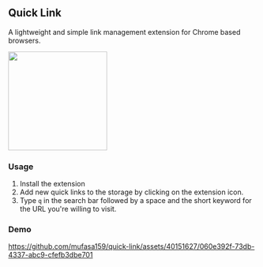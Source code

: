 ## Quick Link

A lightweight and simple link management extension for Chrome based browsers.

[<img src="https://github.com/mufasa159/quick-link/assets/40151627/10038577-5d2f-46e9-9d42-5f6dcc7f4ade" width="200" />](https://chromewebstore.google.com/detail/quick-link/napbhpnpfhkeaemdbclbncchalbialkc?hl=en&authuser=0)

### Usage

1. Install the extension
2. Add new quick links to the storage by clicking on the extension icon.
3. Type `q` in the search bar followed by a space and the short keyword for the URL you're willing to visit.

### Demo

https://github.com/mufasa159/quick-link/assets/40151627/060e392f-73db-4337-abc9-cfefb3dbe701
